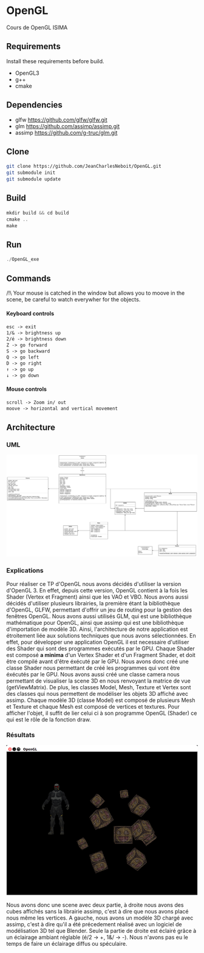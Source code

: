 # OpenGL
Cours de OpenGL ISIMA

## Requirements
Install these requirements before build.

- OpenGL3
- g++
- cmake


## Dependencies
- glfw https://github.com/glfw/glfw.git
- glm https://github.com/assimp/assimp.git
- assimp https://github.com/g-truc/glm.git

## Clone
```bash
git clone https://github.com/JeanCharlesNeboit/OpenGL.git
git submodule init
git submodule update
```

## Build
```c++
mkdir build && cd build
cmake ..
make
```

## Run
```c++
./OpenGL_exe
```

## Commands

/!\ Your mouse is catched in the window but allows you to moove in the scene, be careful to watch everywher for the objects.

#### Keyboard controls 

``` text
esc -> exit
1/& -> brightness up
2/é -> brightness down
Z -> go forward
S -> go backward
Q -> go left
D -> go right
↑ -> go up
↓ -> go down 
```

#### Mouse controls

``` text
scroll -> Zoom in/ out
moove -> horizontal and vertical movement 
```
## Architecture

### UML
![alt text](https://github.com/JeanCharlesNeboit/OpenGL/blob/develop/UML.jpg)

### Explications

Pour réaliser ce TP d'OpenGL nous avons décidés d'utiliser la version d'OpenGL 3.
En effet, depuis cette version, OpenGL contient à la fois les Shader (Vertex et Fragment) ainsi que les VAO et VBO.
Nous avons aussi décidés d'utiliser plusieurs librairies, la première étant la bibliothèque d'OpenGL, GLFW, permettant d'offrir un jeu de routing
pour la gestion des fenêtres OpenGL. Nous avons aussi utilisés GLM, qui est une bibliothèque mathématique pour OpenGL, ainsi que
assimp qui est une bibliothèque d'importation de modèle 3D. Ainsi, l'architecture de notre application est étroitement liée aux solutions techniques
que nous avons sélectionnées. En effet, pour développer une application OpenGL il est necessaire d'utiliser des Shader qui sont des programmes exécutés par le GPU.
Chaque Shader est composé **a minima** d'un Vertex Shader et d'un Fragment Shader, et doit être compilé avant d'être éxécuté par le GPU.
Nous avons donc créé une classe Shader nous permettant de créé les programmes qui vont être éxécutés par le GPU. Nous avons aussi créé une classe
camera nous permettant de visualiser la scene 3D en nous renvoyant la matrice de vue (getViewMatrix). De plus, les classes Model, Mesh, Texture et Vertex
sont des classes qui nous permettent de modéliser les objets 3D affiché avec assimp. Chaque modèle 3D (classe Model) est composé de plusieurs
Mesh et Texture et chaque Mesh est composé de vertices et textures. Pour afficher l'objet, il suffit de lier celui ci à son programme OpenGL (Shader)
ce qui est le rôle de la fonction draw.

### Résultats
![alt text](https://github.com/JeanCharlesNeboit/OpenGL/blob/develop/Results.png)

Nous avons donc une scene avec deux partie, à droite nous avons des cubes affichés sans la librairie assimp, c'est à dire que nous avons placé nous même les vertices.
A gauche, nous avons un modèle 3D chargé avec assimp, c'est à dire qu'il a été précedement réalisé avec un logiciel de modélisation 3D tel que Blender. Seule la partie de droite
est éclairé grâce à un éclairage ambiant réglable (é/2 -> +, 1&/ -> -). Nous n'avons pas eu le temps de faire un éclairage diffus ou spéculaire.
